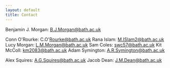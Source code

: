 ```yaml
---
layout: default
title: Contact
---
```


Benjamin J. Morgan: B.J.Morgan@bath.ac.uk

Conn O'Rourke: C.O'Rourke@bath.ac.uk
Rana Islam: M.ISlam2@bath.ac.uk
Lucy Morgan: L.M.Morgan@bath.ac.uk
Sam Coles: swc57@bath.ac.uk
Kit McColl: km2083@bath.ac.uk
Adam Symington: A.R.Symington@bath.ac.uk

Alex Squires: A.G.Squires@bath.ac.uk
Jacob Dean: J.M.Dean@bath.ac.uk
